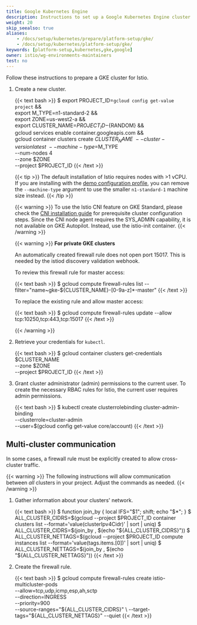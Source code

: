 ```yaml
---
title: Google Kubernetes Engine
description: Instructions to set up a Google Kubernetes Engine cluster for Istio.
weight: 20
skip_seealso: true
aliases:
    - /docs/setup/kubernetes/prepare/platform-setup/gke/
    - /docs/setup/kubernetes/platform-setup/gke/
keywords: [platform-setup,kubernetes,gke,google]
owner: istio/wg-environments-maintainers
test: no
---
```


Follow these instructions to prepare a GKE cluster for Istio.

1. Create a new cluster.

    {{< text bash >}}
    $ export PROJECT_ID=`gcloud config get-value project` && \
      export M_TYPE=n1-standard-2 && \
      export ZONE=us-west2-a && \
      export CLUSTER_NAME=${PROJECT_ID}-${RANDOM} && \
      gcloud services enable container.googleapis.com && \
      gcloud container clusters create $CLUSTER_NAME \
      --cluster-version latest \
      --machine-type=$M_TYPE \
      --num-nodes 4 \
      --zone $ZONE \
      --project $PROJECT_ID
    {{< /text >}}

    {{< tip >}}
    The default installation of Istio requires nodes with >1 vCPU. If you are
    installing with the
    [demo configuration profile](/pt-br/docs/setup/additional-setup/config-profiles/),
    you can remove the `--machine-type` argument to use the smaller `n1-standard-1` machine size instead.
    {{< /tip >}}

    {{< warning >}}
    To use the Istio CNI feature on GKE Standard, please check the [CNI installation guide](/pt-br/docs/setup/additional-setup/cni/#prerequisites)
    for prerequisite cluster configuration steps. Since the CNI node agent requires the SYS_ADMIN capability, it is not available on GKE Autopilot. Instead, use the istio-init container.
    {{< /warning >}}

    {{< warning >}}
    **For private GKE clusters**

    An automatically created firewall rule does not open port 15017. This is needed by the istiod discovery validation webhook.

    To review this firewall rule for master access:

    {{< text bash >}}
    $ gcloud compute firewall-rules list --filter="name~gke-${CLUSTER_NAME}-[0-9a-z]*-master"
    {{< /text >}}

    To replace the existing rule and allow master access:

    {{< text bash >}}
    $ gcloud compute firewall-rules update <firewall-rule-name> --allow tcp:10250,tcp:443,tcp:15017
    {{< /text >}}

    {{< /warning >}}

1. Retrieve your credentials for `kubectl`.

    {{< text bash >}}
    $ gcloud container clusters get-credentials $CLUSTER_NAME \
        --zone $ZONE \
        --project $PROJECT_ID
    {{< /text >}}

1. Grant cluster administrator (admin) permissions to the current user. To
   create the necessary RBAC rules for Istio, the current user requires admin
   permissions.

    {{< text bash >}}
    $ kubectl create clusterrolebinding cluster-admin-binding \
        --clusterrole=cluster-admin \
        --user=$(gcloud config get-value core/account)
    {{< /text >}}

## Multi-cluster communication

In some cases, a firewall rule must be explicitly created to allow cross-cluster traffic.

{{< warning >}}
The following instructions will allow communication between *all* clusters in your project. Adjust the commands as needed.
{{< /warning >}}

1. Gather information about your clusters' network.

    {{< text bash >}}
    $ function join_by { local IFS="$1"; shift; echo "$*"; }
    $ ALL_CLUSTER_CIDRS=$(gcloud --project $PROJECT_ID container clusters list --format='value(clusterIpv4Cidr)' | sort | uniq)
    $ ALL_CLUSTER_CIDRS=$(join_by , $(echo "${ALL_CLUSTER_CIDRS}"))
    $ ALL_CLUSTER_NETTAGS=$(gcloud --project $PROJECT_ID compute instances list --format='value(tags.items.[0])' | sort | uniq)
    $ ALL_CLUSTER_NETTAGS=$(join_by , $(echo "${ALL_CLUSTER_NETTAGS}"))
    {{< /text >}}

1. Create the firewall rule.

    {{< text bash >}}
    $ gcloud compute firewall-rules create istio-multicluster-pods \
        --allow=tcp,udp,icmp,esp,ah,sctp \
        --direction=INGRESS \
        --priority=900 \
        --source-ranges="${ALL_CLUSTER_CIDRS}" \
        --target-tags="${ALL_CLUSTER_NETTAGS}" --quiet
    {{< /text >}}
